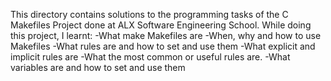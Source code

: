 This directory contains solutions to the programming tasks of the C Makefiles Project done at ALX Software Engineering School.
While doing this project, I learnt:
-What make Makefiles are
-When, why and how to use Makefiles
-What rules are and how to set and use them
-What explicit and implicit rules are
-What the most common or useful rules are.
-What variables are and how to set and use them
